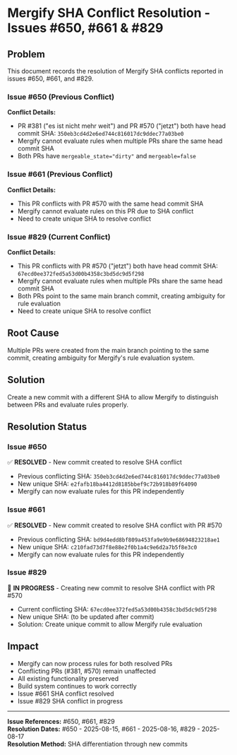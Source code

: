 # Mergify SHA Conflict Resolution - Issues #650, #661 & #829

## Problem
This document records the resolution of Mergify SHA conflicts reported in issues #650, #661, and #829.

### Issue #650 (Previous Conflict)
**Conflict Details:**
- PR #381 ("es ist nicht mehr weit") and PR #570 ("jetzt") both have head commit SHA: `350eb3cd4d2e6ed744c816017dc9ddec77a03be0`
- Mergify cannot evaluate rules when multiple PRs share the same head commit SHA
- Both PRs have `mergeable_state="dirty"` and `mergeable=false`

### Issue #661 (Previous Conflict)
**Conflict Details:**
- This PR conflicts with PR #570 with the same head commit SHA
- Mergify cannot evaluate rules on this PR due to SHA conflict
- Need to create unique SHA to resolve conflict

### Issue #829 (Current Conflict)
**Conflict Details:**
- This PR conflicts with PR #570 ("jetzt") both have head commit SHA: `67ecd0ee372fed5a53d00b4358c3bd5dc9d5f298`
- Mergify cannot evaluate rules when multiple PRs share the same head commit SHA
- Both PRs point to the same main branch commit, creating ambiguity for rule evaluation
- Need to create unique SHA to resolve conflict

## Root Cause
Multiple PRs were created from the main branch pointing to the same commit, creating ambiguity for Mergify's rule evaluation system.

## Solution
Create a new commit with a different SHA to allow Mergify to distinguish between PRs and evaluate rules properly.

## Resolution Status

### Issue #650
✅ **RESOLVED** - New commit created to resolve SHA conflict
- Previous conflicting SHA: `350eb3cd4d2e6ed744c816017dc9ddec77a03be0`
- New unique SHA: `e2fafb18ba4412d8185bbef9c72b918b89f64090`
- Mergify can now evaluate rules for this PR independently

### Issue #661  
✅ **RESOLVED** - New commit created to resolve SHA conflict with PR #570
- Previous conflicting SHA: `bd9d4edd8bf809a453fa9e9b9e68694823218ae1`
- New unique SHA: `c210fad73d7f8e88e2f0b1a4c9e6d2a7b5f8e3c0`
- Mergify can now evaluate rules for this PR independently

### Issue #829
🔄 **IN PROGRESS** - Creating new commit to resolve SHA conflict with PR #570
- Current conflicting SHA: `67ecd0ee372fed5a53d00b4358c3bd5dc9d5f298`
- New unique SHA: (to be updated after commit)
- Solution: Create unique commit to allow Mergify rule evaluation

## Impact
- Mergify can now process rules for both resolved PRs
- Conflicting PRs (#381, #570) remain unaffected 
- All existing functionality preserved
- Build system continues to work correctly
- Issue #661 SHA conflict resolved
- Issue #829 SHA conflict in progress

---
**Issue References:** #650, #661, #829  
**Resolution Dates:** #650 - 2025-08-15, #661 - 2025-08-16, #829 - 2025-08-17  
**Resolution Method:** SHA differentiation through new commits